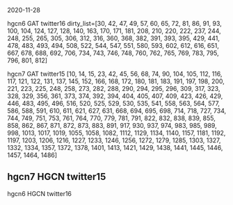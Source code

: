 2020-11-28

hgcn6 GAT twitter16
dirty_list=[30, 42, 47, 49, 57, 60, 65, 72, 81, 86, 91, 93, 100, 104, 124, 127, 128, 140, 163, 
170, 171, 181, 208, 210, 220, 222, 237, 244, 248, 255, 265, 305, 306, 312, 316, 360, 
368, 382, 391, 393, 395, 429, 441, 478, 483, 493, 494, 508, 522, 544, 547, 551, 580, 
593, 602, 612, 616, 651, 667, 678, 688, 692, 706, 734, 743, 746, 748, 760, 762, 765, 
769, 783, 795, 796, 801, 812]

hgcn7 GAT twitter15
[10, 14, 15, 23, 42, 45, 56, 68, 74, 90, 104, 105, 112, 116, 117, 121, 122, 131, 137, 145, 152, 166, 168, 172, 180, 181, 183, 191, 197, 198, 200, 221, 223, 225, 248, 258, 273, 282, 288, 290, 294, 295, 296, 309, 317, 323, 328, 329, 356, 361, 373, 374, 392, 394, 404, 405, 407, 409, 423, 426, 429, 446, 483, 495, 496, 516, 520, 525, 529, 530, 535, 541, 558, 563, 564, 577, 586, 588, 591, 610, 611, 621, 627, 631, 668, 694, 695, 698, 714, 718, 727, 734, 744, 749, 751, 753, 761, 764, 770, 779, 781, 791, 822, 832, 838, 839, 855, 858, 862, 867, 871, 872, 873, 883, 891, 917, 930, 937, 974, 983, 985, 989, 998, 1013, 1017, 1019, 1055, 1058, 1082, 1112, 1129, 1134, 1140, 1157, 1181, 1192, 1197, 1203, 1206, 1216, 1227, 1233, 1246, 1256, 1272, 1279, 1285, 1303, 1327, 1332, 1334, 1357, 1372, 1378, 1401, 1413, 1421, 1429, 1438, 1441, 1445, 1446, 1457, 1464, 1486]


hgcn7 HGCN twitter15
-------------------------
hgcn6 HGCN twitter16

